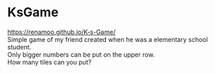 # KsGame
https://renamoo.github.io/K-s-Game/  
Simple game of my friend created when he was a elementary school student.  
Only bigger numbers can be put on the upper row.  
How many tiles can you put?  
